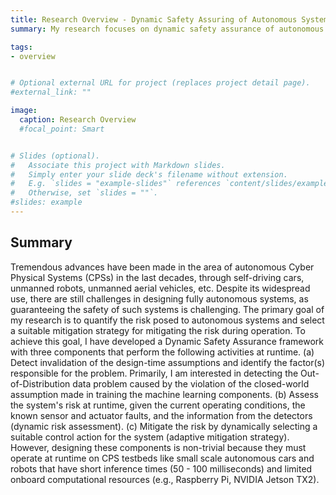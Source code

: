```yaml
---
title: Research Overview - Dynamic Safety Assuring of Autonomous Systems
summary: My research focuses on dynamic safety assurance of autonomous systems with machine learning components

tags:
- overview


# Optional external URL for project (replaces project detail page).
#external_link: ""

image:
  caption: Research Overview
  #focal_point: Smart


# Slides (optional).
#   Associate this project with Markdown slides.
#   Simply enter your slide deck's filename without extension.
#   E.g. `slides = "example-slides"` references `content/slides/example-slides.md`.
#   Otherwise, set `slides = ""`.
#slides: example
---
```


## Summary
Tremendous advances have been made in the area of autonomous Cyber Physical Systems (CPSs) in the last decades, through self-driving cars, unmanned robots, unmanned aerial vehicles, etc. Despite its widespread use, there are still challenges in designing fully autonomous systems, as guaranteeing the safety of such systems is challenging. The primary goal of my research is to quantify the risk posed to autonomous systems and select a suitable mitigation strategy for mitigating the risk during operation. To achieve this goal, I have developed a Dynamic Safety Assurance framework with three components that perform the following activities at runtime. (a) Detect invalidation of the design-time assumptions and identify the factor(s) responsible for the problem. Primarily, I am interested in detecting the Out-of-Distribution data problem caused by the violation of the closed-world assumption made in training the machine learning components. (b) Assess the system's risk at runtime, given the current operating conditions, the known sensor and actuator faults, and the information from the detectors (dynamic risk assessment). (c) Mitigate the risk by dynamically selecting a suitable control action for the system (adaptive mitigation strategy). However, designing these components is non-trivial because they must operate at runtime on CPS testbeds like small scale autonomous cars and robots that have short inference times (50 - 100 milliseconds) and limited onboard computational resources (e.g., Raspberry Pi, NVIDIA Jetson TX2).
